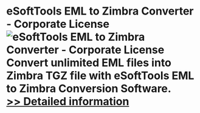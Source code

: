 # eSoftTools EML to Zimbra Converter - Corporate License<br />![eSoftTools EML to Zimbra Converter - Corporate License](https://mycommerce.akamaized.net/api/pimages/P300878369/BIG/300878369.GIF)<br />Convert unlimited EML files into Zimbra TGZ file with eSoftTools EML to Zimbra Conversion Software.<br />[>> Detailed information](https://secure.shareit.com/shareit/product.html?productid=300878369&affiliateid=200057808)